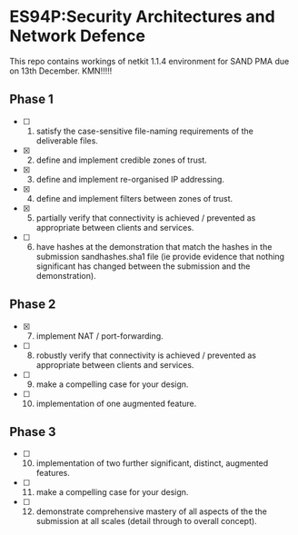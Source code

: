 # ES94P:Security Architectures and Network Defence

This repo contains workings of netkit 1.1.4 environment for SAND PMA due on 13th December. KMN!!!!!

## Phase 1

- [ ] 1. satisfy the case-sensitive file-naming requirements of the deliverable files.
- [x] 2. define and implement credible zones of trust.
- [x] 3. define and implement re-organised IP addressing.
- [x] 4. define and implement filters between zones of trust.
- [x] 5. partially verify that connectivity is achieved / prevented as appropriate between clients and services.
- [ ] 6. have hashes at the demonstration that match the hashes in the submission sandhashes.sha1 file (ie provide evidence that nothing significant has changed between the submission and the demonstration).

## Phase 2

- [x] 7. implement NAT / port-forwarding.
- [ ] 8. robustly verify that connectivity is achieved / prevented as appropriate between clients and services.
- [ ] 9. make a compelling case for your design.
- [ ] 10. implementation of one augmented feature.

## Phase 3

- [ ] 10. implementation of two further significant, distinct, augmented features.
- [ ] 11. make a compelling case for your design.
- [ ] 12. demonstrate comprehensive mastery of all aspects of the the submission at all scales (detail through to overall concept).
